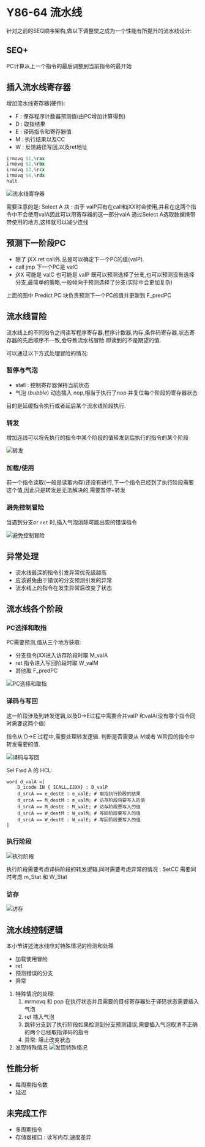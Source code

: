 # Y86-64 流水线

针对之前的SEQ顺序架构,做以下调整使之成为一个性能有所提升的流水线设计:

## SEQ+

PC计算从上一个指令的最后调整到当前指令的最开始

## 插入流水线寄存器

增加流水线寄存器(硬件):

* F : 保存程序计数器预测值(由PC增加计算得到)
* D : 取指结果
* E : 译码指令和寄存器值
* M : 执行结果以及CC
* W : 反馈路径写回,以及ret地址

```s
irmovq $1,%rax
irmovq $2,%rbx
irmovq $3,%rcx
irmovq $4,%rdx
halt
```

![流水线寄存器](./img/4.5.01.png)

需要注意的是: Select A 块 : 由于 valP只有在call和jXX时会使用,并且在这两个指令中不会使用valA因此可以用寄存器的这一部分valA 通过Select A选取数据携带带使用的地方,这样就可以减少连线

## 预测下一阶段PC

* 除了 jXX ret call外,总是可以确定下一个PC的值(valP).
* call jmp 下一个PC是 valC
* jXX 可能是 valC 也可能是 valP 既可以预测选择了分支,也可以预测没有选择分支,最简单的策略,一般倾向于预测选择了分支(实际中会更加复杂)

上面的图中 Predict PC 块负责预测下一个PC的值并更新到 F_predPC

## 流水线冒险

流水线上的不同指令之间读写程序寄存器,程序计数器,内存,条件码寄存器,状态寄存器的先后顺序不一致,会导致流水线冒险.即读到的不是期望的值.

可以通过以下方式处理冒险的情况:

### 暂停与气泡

* stall : 控制寄存器保持当前状态
* 气泡 (*bubble*) 动态插入 nop,相当于执行了nop 并复位每个阶段的寄存器状态

目的是延缓指令执行或者延后某个流水线阶段执行.

### 转发

增加连线可以将先执行的指令中某个阶段的值转发到后执行的指令的某个阶段

![转发](./img/4.5.03.png)

### 加载/使用

前一个指令读取(一般是读取内存)还没有进行,下一个指令已经到了执行阶段需要这个值,因此只是转发是无法解决的,需要暂停+转发

### 避免控制冒险

当遇到分支or `ret` 时,插入气泡消除可能出现的错误指令

![避免控制冒险](./img/4.5.04.png)

## 异常处理

* 流水线最深的指令引发异常优先级越高
* 应该避免由于错误的分支预测引发的异常
* 流水线上的指令在发生异常后改变了状态

## 流水线各个阶段

### PC选择和取指

PC需要预测,值从三个地方获取:

* 分支指令jXX进入访存阶段时取 M_valA
* ret 指令进入写回阶段时取 W_valM
* 其他取 F_predPC

![PC选择和取指](./img/4.5.05.png)

### 译码与写回

这一阶段涉及到转发逻辑,以及D->E过程中需要合并valP 和valA(没有哪个指令同时需要这两个值)

指令从 D->E 过程中,需要处理转发逻辑. 判断是否需要从 M或者 W阶段的指令中转发需要的值.

![译码与写回](./img/4.5.06.png)

Sel Fwd A 的 HCL:

```shell
word d_valA =[
    D_icode IN { ICALL,IJXX} : D_valP
    d_srcA == e_destE : e_valE; # 取指执行阶段的结果
    d_srcA == M_destM : m_valM; # 访存阶段将要写入的值
    d_srcA == M_destE : M_valE; # 访存阶段要写入的值
    d_srcA == W_destM : W_valM; # 写回阶段要写入的值
    d_srcA == W_destE : W_valE; # 写回阶段要写入的值
]
```

### 执行阶段

![执行阶段](./img/4.5.07.png)

执行阶段需要考虑译码阶段的转发逻辑,同时需要考虑异常的情况 : SetCC 需要同时考虑 m_Stat 和 W_Stat

### 访存

![访存](./img/4.5.08.png)

## 流水线控制逻辑

本小节讲述流水线应对特殊情况的检测和处理

* 加载使用冒险
* ret
* 预测错误的分支
* 异常

1. 特殊情况的处理:
    1. mrmovq 和 pop 在执行状态并且需要的目标寄存器处于译码状态需要插入气泡
    2. ret 插入气泡
    3. 跳转分支到了执行阶段如果检测到分支预测错误,需要插入气泡取消不正确的两个已经取指译码的指令
    4. 异常: 阻止改变状态
2. 发现特殊情况
   ![发现特殊情况](./img/4.5.09.png)

## 性能分析

* 每周期指令数
* 延迟

## 未完成工作

* 多周期指令
* 存储器接口 : 读写内存,速度差异
